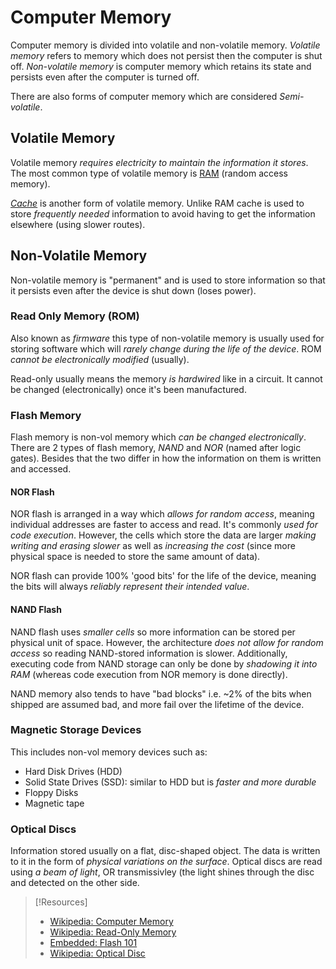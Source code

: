 # Computer Memory

Computer memory is divided into volatile and non-volatile memory. _Volatile memory_ refers to memory which does not persist then the computer is shut off. _Non-volatile memory_ is computer memory which retains its state and persists even after the computer is turned off.

There are also forms of computer memory which are considered _Semi-volatile_.

## Volatile Memory

Volatile memory _requires electricity to maintain the information it stores_. The most common type of volatile memory is [RAM](computers/memory/RAM.md) (random access memory).

[_Cache_](computers/memory/cache.md) is another form of volatile memory. Unlike RAM cache is used to store _frequently needed_ information to avoid having to get the information elsewhere (using slower routes).

## Non-Volatile Memory

Non-volatile memory is "permanent" and is used to store information so that it persists even after the device is shut down (loses power).

### Read Only Memory (ROM)

Also known as _firmware_ this type of non-volatile memory is usually used for storing software which will _rarely change during the life of the device_. ROM _cannot be electronically modified_ (usually).

Read-only usually means the memory _is hardwired_ like in a circuit. It cannot be changed (electronically) once it's been manufactured.

### Flash Memory

Flash memory is non-vol memory which _can be changed electronically_. There are 2 types of flash memory, _NAND_ and _NOR_ (named after logic gates). Besides that the two differ in how the information on them is written and accessed.

#### NOR Flash

NOR flash is arranged in a way which _allows for random access_, meaning individual addresses are faster to access and read. It's commonly _used for code execution_. However, the cells which store the data are larger _making writing and erasing slower_ as well as _increasing the cost_ (since more physical space is needed to store the same amount of data).

NOR flash can provide 100% 'good bits' for the life of the device, meaning the bits will always _reliably represent their intended value_.

#### NAND Flash

NAND flash uses _smaller cells_ so more information can be stored per physical unit of space. However, the architecture _does not allow for random access_ so reading NAND-stored information is slower. Additionally, executing code from NAND storage can only be done by _shadowing it into RAM_ (whereas code execution from NOR memory is done directly).

NAND memory also tends to have "bad blocks" i.e. ~2% of the bits when shipped are assumed bad, and more fail over the lifetime of the device.

### Magnetic Storage Devices

This includes non-vol memory devices such as:

- Hard Disk Drives (HDD)
- Solid State Drives (SSD): similar to HDD but is _faster and more durable_
- Floppy Disks
- Magnetic tape

### Optical Discs

Information stored usually on a flat, disc-shaped object. The data is written to it in the form of _physical variations on the surface_. Optical discs are read using _a beam of light_, OR transmissivley (the light shines through the disc and detected on the other side.

> [!Resources]
>
> - [Wikipedia: Computer Memory](https://en.wikipedia.org/wiki/Computer_memory)
> - [Wikipedia: Read-Only Memory](https://en.wikipedia.org/wiki/Read-only_memory)
> - [Embedded: Flash 101](https://www.embedded.com/flash-101-nand-flash-vs-nor-flash/)
> - [Wikipedia: Optical Disc](https://en.wikipedia.org/wiki/Optical_disc)

